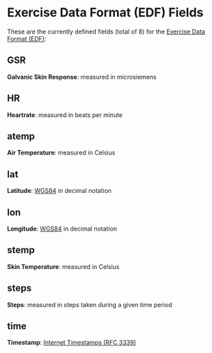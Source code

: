 Exercise Data Format (EDF) Fields
=================================


These are the currently defined fields (total of 8) for the [Exercise Data Format (EDF)](./):

GSR
----------

**Galvanic Skin Response**: measured in microsiemens


HR
----------

**Heartrate**: measured in beats per minute


atemp
----------

**Air Temperature**: measured in Celsius


lat
----------

**Latitude**: [WGS84](http://en.wikipedia.org/wiki/World_Geodetic_System#A_new_World_Geodetic_System:_WGS_84) in decimal notation


lon
----------

**Longitude**: [WGS84](http://en.wikipedia.org/wiki/World_Geodetic_System#A_new_World_Geodetic_System:_WGS_84) in decimal notation


stemp
----------

**Skin Temperature**: measured in Celsius


steps
----------

**Steps**: measured in steps taken during a given time period


time
----------

**Timestamp**: [Internet Timestamps (RFC 3339)](https://tools.ietf.org/html/rfc3339)


